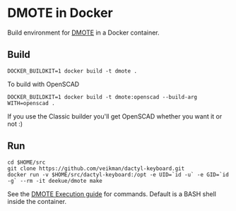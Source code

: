# DMOTE in Docker

Build environment for
[DMOTE](https://github.com/veikman/dactyl-keyboard) in a Docker container.

## Build
```
DOCKER_BUILDKIT=1 docker build -t dmote .
```
To build with OpenSCAD
```
DOCKER_BUILDKIT=1 docker build -t dmote:openscad --build-arg WITH=openscad .
```
If you use the Classic builder you'll get OpenSCAD whether you want it or not
:)

## Run
```
cd $HOME/src
git clone https://github.com/veikman/dactyl-keyboard.git
docker run -v $HOME/src/dactyl-keyboard:/opt -e UID=`id -u` -e GID=`id -g` --rm -it deekue/dmote make
```
See the [DMOTE Execution
guide](https://github.com/veikman/dactyl-keyboard/blob/master/doc/execution.md) for commands.  Default is a BASH shell inside the container.
